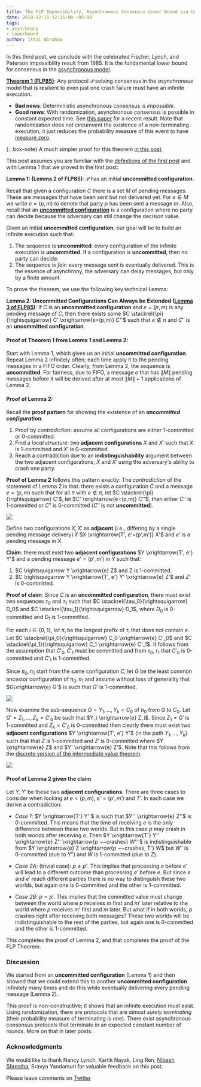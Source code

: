 ```yaml
---
title: The FLP Impossibility, Asynchronous Consensus Lower Bound via Uncommitted Configurations
date: 2019-12-15 12:15:00 -05:00
tags:
- asynchrony
- lowerbound
author: Ittai Abraham
---
```


In this third post, we conclude with the celebrated Fischer, Lynch, and Paterson impossibility result from 1985. It is the fundamental lower bound for consensus in the [asynchronous model](https://decentralizedthoughts.github.io/2019-06-01-2019-5-31-models/).

**[Theorem 1 (FLP85)](https://groups.csail.mit.edu/tds/papers/Lynch/jacm85.pdf)**: Any protocol $\mathcal{P}$ solving consensus in the *asynchronous* model that is resilient to even just one crash failure must have an infinite execution.


* **Bad news**: Deterministic asynchronous consensus is *impossible*.
* **Good news**: With randomization, asynchronous consensus is possible in constant expected time. See [this paper](https://research.vmware.com/files/attachments/0/0/0/0/0/7/8/practical_aba_2_.pdf) for a recent result. Note that randomization does not circumvent the existence of a non-terminating execution, it just reduces the probability measure of this event to have [measure zero](https://en.wikipedia.org/wiki/Almost_surely).

{: .box-note}
A much simpler proof for this theorem [in this post](https://decentralizedthoughts.github.io/2024-03-07-mobile-is-FLP/).

This post assumes you are familiar with the [definitions of the first post](https://decentralizedthoughts.github.io/2019-12-15-consensus-model-for-FLP/) and with Lemma 1 that we proved in the first post:


**Lemma 1: (Lemma 2 of FLP85)**: $\mathcal{P}$ has an initial **uncommitted configuration**.

Recall that given a configuration $C$ there is a set $M$ of pending messages. These are messages that have been sent but not delivered yet. For $e \in M$ we write $e=(p,m)$ to denote that party $p$ has been sent a message $m$. Also, recall that an [**uncommitted configuration**](https://decentralizedthoughts.github.io/2019-12-15-consensus-model-for-FLP/) is a configuration where no party can decide because the adversary can still change the decision value.


Given an initial **uncommitted configuration**, our goal will be to build an infinite execution such that:

1. The sequence is **uncommitted**: every configuration of the infinite execution is **uncommitted**. If a configuration is **uncommitted**, then no party can decide.
2. The sequence is *fair*: every message sent is eventually delivered. This is the essence of asynchrony, the adversary can delay messages, but only by a finite amount.

To prove the theorem, we use the following key technical Lemma:

**Lemma 2: Uncommitted Configurations Can Always be Extended ([Lemma 3 of FLP85](https://groups.csail.mit.edu/tds/papers/Lynch/jacm85.pdf))**: If $C$ is an **uncommitted configuration** and $e=(p,m)$ is any pending message of $C$, then there exists some $C \stackrel{\pi}{\rightsquigarrow} C' \xrightarrow{e=(p,m)} C''$ such that $e \notin \pi$ and $C''$ is an **uncommitted configuration**.

#### Proof of Theorem 1 from Lemma 1 and Lemma 2:

Start with Lemma 1, which gives us an initial **uncommitted configuration**. Repeat Lemma 2 infinitely often; each time apply it to the pending messages in a FIFO order. Clearly, from Lemma 2, the sequence is **uncommitted**. For fairness, due to FIFO, a message $e$ that has $\|M\|$ pending messages before it will be derived after at most $\|M\|+1$ applications of Lemma 2.

#### Proof of Lemma 2:

Recall the **proof pattern** for showing the existence of an ***uncommitted configuration***:

1. Proof by *contradiction*: assume all configurations are either 1-committed or 0-committed.
2. Find a *local structure*: two **adjacent configurations** $X$ and $X'$ such that $X$ is 1-committed and $X'$ is 0-committed.
3. Reach a contradiction due to an **indistinguishability** argument between the two adjacent configurations, $X$ and $X'$ using the adversary's ability to crash one party.


**Proof of Lemma 2** follows this pattern exactly:
The *contradiction* of the statement of Lemma 2 is that: there exists a configuration $C$ and a message $e=(p,m)$ such that for all $\pi$ with $e \notin \pi$, let $C \stackrel{\pi}{\rightsquigarrow} C'$, let $C' \xrightarrow{e=(p,m)} C''$, then either $C''$ is 1-committed or $C''$ is 0-committed ($C''$ is not **uncommitted**).


![](https://i.imgur.com/6eb3I6t.jpg)


Define two configurations $X,X'$ as **adjacent** (i.e., differing by a single pending message delivery) if $X \xrightarrow{T', e'=(p',m')} X'$ and $e'$ is a pending message in $X$.

**Claim**: there must exist two **adjacent configurations** $Y \xrightarrow{T', e'} Y'$ and a pending message $e'=(p',m')$ in $Y$ such that:

1. $C \rightsquigarrow Y \xrightarrow{e} Z$ and Z is 1-committed.
2. $C \rightsquigarrow Y \xrightarrow{T', e'} Y' \xrightarrow{e} Z'$ and $Z'$ is 0-committed.


**Proof of claim**: Since $C$ is an **uncommitted configuration**, there must exist two sequences $\tau_0$ and $\tau_1$ such that $C \stackrel{\tau_0}{\rightsquigarrow} D_0$ and $C \stackrel{\tau_1}{\rightsquigarrow} D_1$, where $D_0$ is 0-committed and $D_1$ is 1-committed. 

For each $i \in \{0,1\}$, let $\pi_i$ be the longest prefix of $\tau_i$ that does not contain $e$. Let $C \stackrel{\pi_0}{\rightsquigarrow} C_0 \xrightarrow{e} C'_0$ and $C \stackrel{\pi_1}{\rightsquigarrow} C_1 \xrightarrow{e} C'_1$. It follows from the assumption that $C'_0,C'_1$ must be committed and from $\tau_0,\tau_1$ that $C'_0$ is 0-committed and $C'_1$ is 1-committed.

Since $\pi_0,\pi_1$ start from the same configuration $C$, let $G$ be the least common ancestor configuration of $\pi_0,\pi_1$ and assume without loss of generality that $G\xrightarrow{e} G'$ is such that $G'$ is 1-committed. 

![](https://i.imgur.com/sZWp2VU.jpg)


Now examine the sub-sequence $G=Y_1,\dots,Y_k=C_0$ of $\pi_0$ from $G$ to $C_0$. Let $G'=Z_1,\dots,Z_k=C'_0$ be such that $Y_i \xrightarrow{e} Z_i$. Since $Z_1=G'$ is 1-committed and $Z_k=C'_0$ is 0-committed then clearly there must exist two **adjacent configurations** $Y \xrightarrow{T', e'} Y'$ (in the path $Y_1,\dots,Y_k$) such that that $Z$ is 1-committed and $Z'$ is 0-committed where $Y \xrightarrow{e} Z$ and $Y' \xrightarrow{e} Z'$. Note that this follows from the [discrete version of the intermediate value theorem](https://en.wikipedia.org/wiki/Sperner%27s_lemma#One-dimensional_case).


![](https://i.imgur.com/TLWm47j.jpg)

#### Proof of Lemma 2 given the claim

Let $Y,Y'$ be these two **adjacent configurations**. There are three cases to consider when looking at $e=(p,m)$, $e'=(p',m')$ and $T’$. In each case we derive a contradiction: 

* *Case 1*: $Y \xrightarrow{T'} Y''$ is such that $Y'' \xrightarrow{e} Z''$ is 0-committed. This means that the time of receiving $e$ is the only difference between these two worlds. But in this case $p$ may crash in both worlds after receiving $e$. Then $Y \xrightarrow{T'} Y'' \xrightarrow{e} Z'' \xrightarrow{p ~~crashes} W'' $ is indistinguishable from $Y \xrightarrow{e} Z \xrightarrow{p ~~crashes, T'} W$ but $W''$ is 0-committed (due to $Y''$) and $W$ is 1-committed (due to $Z$).

* *Case 2A*: (trivial case): $p \neq p'$. This implies that processing $e$ before $e'$ will lead to a different outcome than processing $e'$ before $e$. But since $e$ and $e'$ reach different parties there is no way to distinguish these two worlds, but again one is 0-committed and the other is 1-committed.


* *Case 2B*:  $p=p'$. This implies that the committed value must change between the world where $p$ receives $m$ first and $m'$ later relative to the world where $p$ receives $m'$ first and $m$ later. But what if in both worlds, $p$ crashes right after receiving both messages? These two worlds will be indistinguishable to the rest of the parties, but again one is 0-committed and the other is 1-committed.


This completes the proof of Lemma 2, and that completes the proof of the FLP Theorem.

### Discussion

We started from an **uncommitted configuration** (Lemma 1) and then showed that we could extend this to another **uncommitted configuration** infinitely many times and do this while eventually delivering every pending message (Lemma 2).

This proof is non-constructive; it shows that an infinite execution must exist. Using randomization, there are protocols that are *almost surely terminating* (their probability measure of terminating is one). There exist asynchronous consensus protocols that terminate in an expected constant number of rounds. More on that in later posts.

### Acknowledgments

We would like to thank Nancy Lynch, Kartik Nayak, Ling Ren, [Nibesh Shrestha](https://twitter.com/NibeshShrestha1), Sravya Yandamuri for valuable feedback on this post.


Please leave comments on [Twitter](https://twitter.com/ittaia/status/1206298743823355905?s=20)
